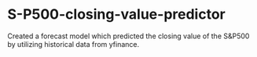 # S-P500-closing-value-predictor
Created a forecast model which predicted the closing value of the S&amp;P500 by utilizing historical data from yfinance.
